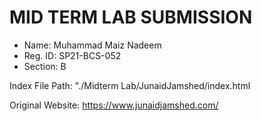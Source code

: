 # MID TERM LAB SUBMISSION

- Name: Muhammad Maiz Nadeem
- Reg. ID: SP21-BCS-052
- Section: B

Index File Path: "./Midterm Lab/JunaidJamshed/index.html

Original Website: https://www.junaidjamshed.com/